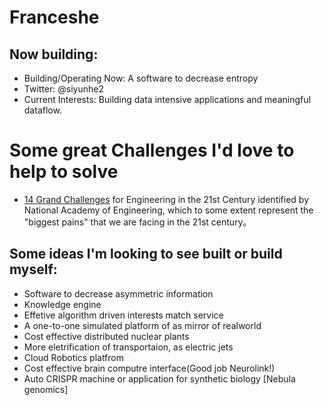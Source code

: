 # Franceshe
## Now building:
* Building/Operating Now: A software to decrease entropy
* Twitter: @siyunhe2
* Current Interests: Building data intensive applications and meaningful
dataflow.

# Some great Challenges I'd love to help to solve
*  [14 Grand Challenges](http://www.engineeringchallenges.org/cms/challenges.aspx) for Engineering in the 21st Century identified by National Academy of Engineering, which to some extent represent the "biggest pains" that we are facing in the 21st century。

## Some ideas I'm looking to see built or build myself:
* Software to decrease asymmetric information
* Knowledge engine 
* Effetive algorithm driven interests match service
* A one-to-one simulated platform of as mirror of realworld
* Cost effective distributed nuclear plants
* More eletrification of transportaion, as electric jets
* Cloud Robotics platfrom
* Cost effective brain computre interface(Good job Neurolink!)
* Auto CRISPR machine or application for synthetic biology [Nebula genomics]
